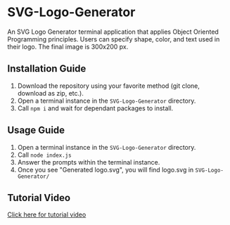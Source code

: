 # SVG-Logo-Generator
An SVG Logo Generator terminal application that applies Object Oriented Programming principles. Users can specify shape, color, and text used in their logo. The final image is 300x200 px. 

## Installation Guide

1. Download the repository using your favorite method (git clone, download as zip, etc.).
2. Open a terminal instance in the `SVG-Logo-Generator` directory.
3. Call ```npm i``` and wait for dependant packages to install.

## Usage Guide

1. Open a terminal instance in the `SVG-Logo-Generator` directory.
2. Call ```node index.js```
3. Answer the prompts within the terminal instance.
4. Once you see "Generated logo.svg", you will find logo.svg in `SVG-Logo-Generator/`


## Tutorial Video

[Click here for tutorial video](https://youtu.be/A6GfuKlnp3Y)